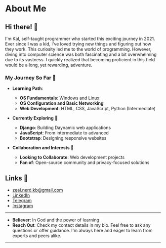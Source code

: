 # About Me

## Hi there! 👋

I'm Kal, self-taught programmer who started this exciting journey in 2021. Ever since I was a kid, I've loved trying new things and figuring out how they work. This curiosity led me to the world of programming. However, diving into computer science was both fascinating and a bit overwhelming due to its vastness. I quickly realized that becoming proficient in this field would be a long, yet rewarding, adventure.

### My Journey So Far 🚀

- **Learning Path**: 
  - **OS Fundamentals**: Windows and Linux
  - **OS Configuration and Basic Networking**
  - **Web Development**: HTML, CSS, JavaScript, Python (Intermediate)

- **Currently Exploring** 🌱

  - **Django**: Building Daynamic web applications
  - **JavaScript**: From intermediate to advanced
  - **Bootstrap**: Designing responsive websites

- **Collaboration and Interests** 👯

  - **Looking to Collaborate**: Web development projects
  - **Fan of**: Open-source community and privacy-focused solutions

## Links 🔗
- zeal.nerd.kb@gmail.com
- [LinkedIn](https://linkedin.com/)
- [Telegram](https://t.me/kalP_D)
- [Instagram](https://instagram.com/kal16k)
---
- **Believer**: In God and the power of learning
- **Reach Out**: Check my contact details in my bio. Feel free to ask any questions or offer guidance. I'm always here and eager to learn from experts and peers alike.    
---

